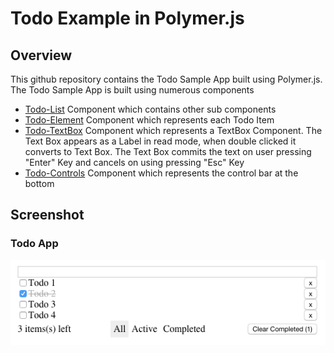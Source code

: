 Todo Example in Polymer.js
==============
## Overview
This github repository contains the Todo Sample App built using Polymer.js.
The Todo Sample App is built using numerous components
* [Todo-List](https://github.com/rohitghatol/PolymerJs-Todo/blob/master/elements/todo-list.html) Component which contains other sub components
* [Todo-Element](https://github.com/rohitghatol/PolymerJs-Todo/blob/master/elements/todo-element.html) Component which represents each Todo Item
* [Todo-TextBox](https://github.com/rohitghatol/PolymerJs-Todo/blob/master/elements/todo-textbox.html) Component which represents a TextBox Component. The Text Box appears as a Label in read mode, when double clicked it converts to Text Box. The Text Box commits the text on user pressing "Enter" Key and cancels on using pressing "Esc" Key
* [Todo-Controls](https://github.com/rohitghatol/PolymerJs-Todo/blob/master/elements/todo-controls.html) Component which represents the control bar at the bottom


## Screenshot

### Todo App
![alt tag](https://raw.githubusercontent.com/rohitghatol/PolymerJs-Todo/master/Todo-Sample.png)
